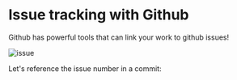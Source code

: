 # Issue tracking with Github

Github has powerful tools that can link your work to github issues!

![issue](http://i.imgur.com/6EcoQUT.png?1)

Let's reference the issue number in a commit:


